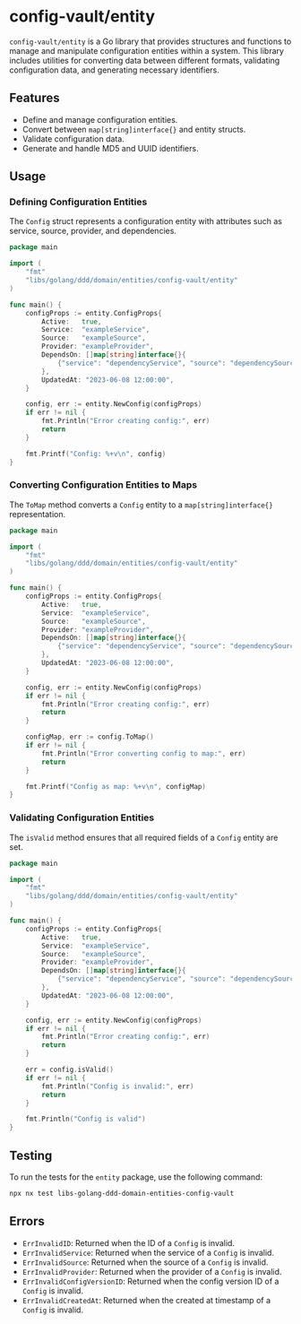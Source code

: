 # config-vault/entity

`config-vault/entity` is a Go library that provides structures and functions to manage and manipulate configuration entities within a system. This library includes utilities for converting data between different formats, validating configuration data, and generating necessary identifiers.

## Features

- Define and manage configuration entities.
- Convert between `map[string]interface{}` and entity structs.
- Validate configuration data.
- Generate and handle MD5 and UUID identifiers.

## Usage

### Defining Configuration Entities

The `Config` struct represents a configuration entity with attributes such as service, source, provider, and dependencies.

```go
package main

import (
    "fmt"
    "libs/golang/ddd/domain/entities/config-vault/entity"
)

func main() {
    configProps := entity.ConfigProps{
        Active:   true,
        Service:  "exampleService",
        Source:   "exampleSource",
        Provider: "exampleProvider",
        DependsOn: []map[string]interface{}{
            {"service": "dependencyService", "source": "dependencySource"},
        },
        UpdatedAt: "2023-06-08 12:00:00",
    }

    config, err := entity.NewConfig(configProps)
    if err != nil {
        fmt.Println("Error creating config:", err)
        return
    }

    fmt.Printf("Config: %+v\n", config)
}
```

### Converting Configuration Entities to Maps

The `ToMap` method converts a `Config` entity to a `map[string]interface{}` representation.

```go
package main

import (
    "fmt"
    "libs/golang/ddd/domain/entities/config-vault/entity"
)

func main() {
    configProps := entity.ConfigProps{
        Active:   true,
        Service:  "exampleService",
        Source:   "exampleSource",
        Provider: "exampleProvider",
        DependsOn: []map[string]interface{}{
            {"service": "dependencyService", "source": "dependencySource"},
        },
        UpdatedAt: "2023-06-08 12:00:00",
    }

    config, err := entity.NewConfig(configProps)
    if err != nil {
        fmt.Println("Error creating config:", err)
        return
    }

    configMap, err := config.ToMap()
    if err != nil {
        fmt.Println("Error converting config to map:", err)
        return
    }

    fmt.Printf("Config as map: %+v\n", configMap)
}
```

### Validating Configuration Entities

The `isValid` method ensures that all required fields of a `Config` entity are set.

```go
package main

import (
    "fmt"
    "libs/golang/ddd/domain/entities/config-vault/entity"
)

func main() {
    configProps := entity.ConfigProps{
        Active:   true,
        Service:  "exampleService",
        Source:   "exampleSource",
        Provider: "exampleProvider",
        DependsOn: []map[string]interface{}{
            {"service": "dependencyService", "source": "dependencySource"},
        },
        UpdatedAt: "2023-06-08 12:00:00",
    }

    config, err := entity.NewConfig(configProps)
    if err != nil {
        fmt.Println("Error creating config:", err)
        return
    }

    err = config.isValid()
    if err != nil {
        fmt.Println("Config is invalid:", err)
        return
    }

    fmt.Println("Config is valid")
}
```

## Testing

To run the tests for the `entity` package, use the following command:

```sh
npx nx test libs-golang-ddd-domain-entities-config-vault
```

## Errors

- `ErrInvalidID`: Returned when the ID of a `Config` is invalid.
- `ErrInvalidService`: Returned when the service of a `Config` is invalid.
- `ErrInvalidSource`: Returned when the source of a `Config` is invalid.
- `ErrInvalidProvider`: Returned when the provider of a `Config` is invalid.
- `ErrInvalidConfigVersionID`: Returned when the config version ID of a `Config` is invalid.
- `ErrInvalidCreatedAt`: Returned when the created at timestamp of a `Config` is invalid.
